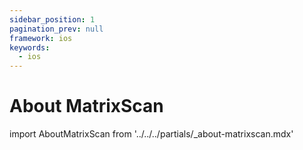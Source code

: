```yaml
---
sidebar_position: 1
pagination_prev: null
framework: ios
keywords:
  - ios
---
```


# About MatrixScan

import AboutMatrixScan from '../../../partials/_about-matrixscan.mdx'

<AboutMatrixScan />